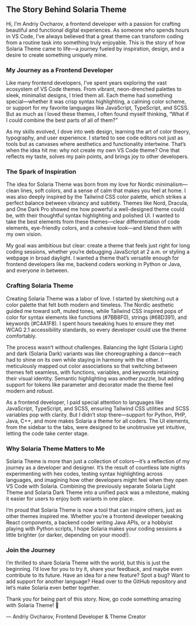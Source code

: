 ## The Story Behind Solaria Theme

Hi, I’m Andriy Ovcharov, a frontend developer with a passion for crafting beautiful and functional digital experiences. As someone who spends hours in VS Code, I’ve always believed that a great theme can transform coding from a routine task into something truly enjoyable. This is the story of how Solaria Theme came to life—a journey fueled by inspiration, design, and a desire to create something uniquely mine.

### My Journey as a Frontend Developer

Like many frontend developers, I’ve spent years exploring the vast ecosystem of VS Code themes. From vibrant, neon-drenched palettes to sleek, minimalist designs, I tried them all. Each theme had something special—whether it was crisp syntax highlighting, a calming color scheme, or support for my favorite languages like JavaScript, TypeScript, and SCSS. But as much as I loved these themes, I often found myself thinking, “What if I could combine the best parts of all of them?”

As my skills evolved, I dove into web design, learning the art of color theory, typography, and user experience. I started to see code editors not just as tools but as canvases where aesthetics and functionality intertwine. That’s when the idea hit me: why not create my own VS Code theme? One that reflects my taste, solves my pain points, and brings joy to other developers.

### The Spark of Inspiration

The idea for Solaria Theme was born from my love for Nordic minimalism—clean lines, soft colors, and a sense of calm that makes you feel at home. I was also deeply inspired by the Tailwind CSS color palette, which strikes a perfect balance between vibrancy and subtlety. Themes like Nord, Dracula, and One Dark Pro showed me how powerful a well-designed theme could be, with their thoughtful syntax highlighting and polished UI. I wanted to take the best elements from these themes—clear differentiation of code elements, eye-friendly colors, and a cohesive look—and blend them with my own vision.

My goal was ambitious but clear: create a theme that feels just right for long coding sessions, whether you’re debugging JavaScript at 2 a.m. or styling a webpage in broad daylight. I wanted a theme that’s versatile enough for frontend developers like me, backend coders working in Python or Java, and everyone in between.

### Crafting Solaria Theme

Creating Solaria Theme was a labor of love. I started by sketching out a color palette that felt both modern and timeless. The Nordic aesthetic guided me toward soft, muted tones, while Tailwind CSS inspired pops of color for syntax elements like functions (#7BB8F0), strings (#68D391), and keywords (#C4A1F8). I spent hours tweaking hues to ensure they met WCAG 2.1 accessibility standards, so every developer could use the theme comfortably.

The process wasn’t without challenges. Balancing the light (Solaria Light) and dark (Solaria Dark) variants was like choreographing a dance—each had to shine on its own while staying in harmony with the other. I meticulously mapped out color associations so that switching between themes felt seamless, with functions, variables, and keywords retaining their visual identity. Semantic highlighting was another puzzle, but adding support for tokens like parameter and decorator made the theme feel modern and robust.

As a frontend developer, I paid special attention to languages like JavaScript, TypeScript, and SCSS, ensuring Tailwind CSS utilities and SCSS variables pop with clarity. But I didn’t stop there—support for Python, PHP, Java, C++, and more makes Solaria a theme for all coders. The UI elements, from the sidebar to the tabs, were designed to be unobtrusive yet intuitive, letting the code take center stage.

### Why Solaria Theme Matters to Me

Solaria Theme is more than just a collection of colors—it’s a reflection of my journey as a developer and designer. It’s the result of countless late nights experimenting with hex codes, testing syntax highlighting across languages, and imagining how other developers might feel when they open VS Code with Solaria. Combining the previously separate Solaria Light Theme and Solaria Dark Theme into a unified pack was a milestone, making it easier for users to enjoy both variants in one place.

I’m proud that Solaria Theme is now a tool that can inspire others, just as other themes inspired me. Whether you’re a frontend developer tweaking React components, a backend coder writing Java APIs, or a hobbyist playing with Python scripts, I hope Solaria makes your coding sessions a little brighter (or darker, depending on your mood!).

### Join the Journey

I’m thrilled to share Solaria Theme with the world, but this is just the beginning. I’d love for you to try it, share your feedback, and maybe even contribute to its future. Have an idea for a new feature? Spot a bug? Want to add support for another language? Head over to the GitHub repository and let’s make Solaria even better together.

Thank you for being part of this story. Now, go code something amazing with Solaria Theme! 🌟

— Andriy Ovcharov, Frontend Developer & Theme Creator

